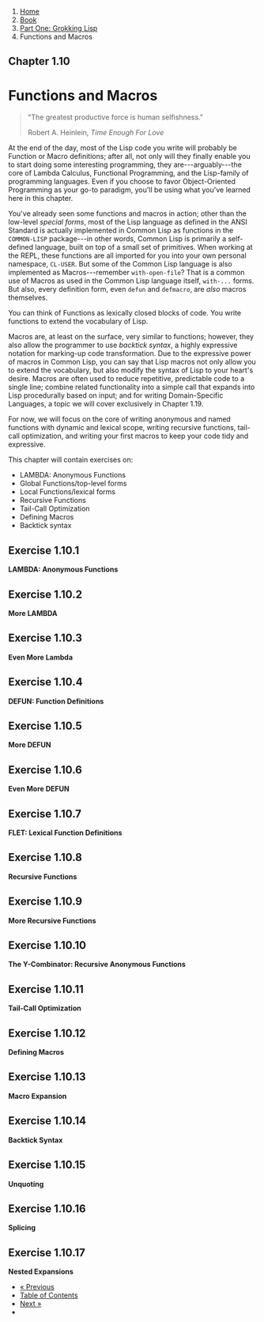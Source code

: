 <ol class="breadcrumb">
  <li><a href="/">Home</a></li>
  <li><a href="/book/">Book</a></li>
  <li><a href="/book/1-0-0-overview/">Part One: Grokking Lisp</a></li>
  <li class="active">Functions and Macros</li>
</ol>

## Chapter 1.10

# Functions and Macros

> "The greatest productive force is human selfishness."
> <footer>Robert A. Heinlein, <em>Time Enough For Love</em></footer>

At the end of the day, most of the Lisp code you write will probably be Function or Macro definitions; after all, not only will they finally enable you to start doing some interesting programming, they are---arguably---the core of Lambda Calculus, Functional Programming, and the Lisp-family of programming languages.  Even if you choose to favor Object-Oriented Programming as your go-to paradigm, you'll be using what you've learned here in this chapter.

You've already seen some functions and macros in action; other than the low-level *special forms*, most of the Lisp language as defined in the ANSI Standard is actually implemented in Common Lisp as functions in the `COMMON-LISP` package---in other words, Common Lisp is primarily a self-defined language, built on top of a small set of primitives.  When working at the REPL, these functions are all imported for you into your own personal namespace, `CL-USER`.  But some of the Common Lisp language is also implemented as Macros---remember `with-open-file`?  That is a common use of Macros as used in the Common Lisp language itself, `with-...` forms.  But also, every definition form, even `defun` and `defmacro`, are *also* macros themselves.

You can think of Functions as lexically closed blocks of code.  You write functions to extend the vocabulary of Lisp.

Macros are, at least on the surface, very similar to functions; however, they also allow the programmer to use *backtick syntax*, a highly expressive notation for marking-up code transformation.  Due to the expressive power of macros in Common Lisp, you can say that Lisp macros not only allow you to extend the vocabulary, but also modify the syntax of Lisp to your heart's desire.  Macros are often used to reduce repetitive, predictable code to a single line; combine related functionality into a simple call that expands into Lisp procedurally based on input; and for writing Domain-Specific Languages, a topic we will cover exclusively in Chapter 1.19.

For now, we will focus on the core of writing anonymous and named functions with dynamic and lexical scope, writing recursive functions, tail-call optimization, and writing your first macros to keep your code tidy and expressive.

This chapter will contain exercises on:

* LAMBDA: Anonymous Functions
* Global Functions/top-level forms
* Local Functions/lexical forms
* Recursive Functions
* Tail-Call Optimization
* Defining Macros
* Backtick syntax

## Exercise 1.10.1

**LAMBDA: Anonymous Functions**

## Exercise 1.10.2

**More LAMBDA**

## Exercise 1.10.3

**Even More Lambda**

## Exercise 1.10.4

**DEFUN: Function Definitions**

## Exercise 1.10.5

**More DEFUN**

## Exercise 1.10.6

**Even More DEFUN**

## Exercise 1.10.7

**FLET: Lexical Function Definitions**

## Exercise 1.10.8

**Recursive Functions**

## Exercise 1.10.9

**More Recursive Functions**

## Exercise 1.10.10

**The Y-Combinator: Recursive Anonymous Functions**

## Exercise 1.10.11

**Tail-Call Optimization**

## Exercise 1.10.12

**Defining Macros**

## Exercise 1.10.13

**Macro Expansion**

## Exercise 1.10.14

**Backtick Syntax**

## Exercise 1.10.15

**Unquoting**

## Exercise 1.10.16

**Splicing**

## Exercise 1.10.17

**Nested Expansions**

<ul class="pager">
  <li class="previous"><a href="/book/1-09-0-closures/">&laquo; Previous</a></li>
  <li><a href="/book/">Table of Contents</a></li>
  <li class="next"><a href="/book/1-11-0-text-adventure/">Next &raquo;</a><li>
</ul>
